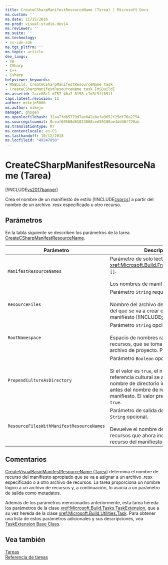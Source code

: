 ```yaml
---
title: CreateCSharpManifestResourceName (Tarea) | Microsoft Docs
ms.custom: ''
ms.date: 11/15/2016
ms.prod: visual-studio-dev14
ms.reviewer: ''
ms.suite: ''
ms.technology:
- vs-ide-sdk
ms.tgt_pltfrm: ''
ms.topic: article
dev_langs:
- VB
- CSharp
- C++
- jsharp
helpviewer_keywords:
- MSBuild, CreateCSharpManifestResourceName task
- CreateCSharpManifestResourceName task [MSBuild]
ms.assetid: 2ace88c1-d757-40a7-8158-c1d3f5ff0511
caps.latest.revision: 11
author: mikejo5000
ms.author: mikejo
manager: ghogen
ms.openlocfilehash: 32aa7fdb5779d7ae042e8efa9652f25df70a2754
ms.sourcegitcommit: 9ceaf69568d61023868ced59108ae4dd46f720ab
ms.translationtype: MT
ms.contentlocale: es-ES
ms.lasthandoff: 10/12/2018
ms.locfileid: "49247850"
---
```

# <a name="createcsharpmanifestresourcename-task"></a>CreateCSharpManifestResourceName (Tarea)
[!INCLUDE[vs2017banner](../includes/vs2017banner.md)]

  
Crea el nombre de un manifiesto de estilo [!INCLUDE[csprcs](../includes/csprcs-md.md)] a partir del nombre de un archivo .resx especificado u otro recurso.  
  
## <a name="parameters"></a>Parámetros  
 En la tabla siguiente se describen los parámetros de la tarea [CreateCSharpManifestResourceName](../msbuild/createcsharpmanifestresourcename-task.md).  
  
|Parámetro|Descripción|  
|---------------|-----------------|  
|`ManifestResourceNames`|Parámetro de solo lectura de salida <xref:Microsoft.Build.Framework.ITaskItem> `[]`.<br /><br /> Los nombres de manifiesto resultantes.|  
|`ResourceFiles`|Parámetro `String` requerido.<br /><br /> Nombre del archivo de recursos a partir del que se va a crear el nombre de manifiesto [!INCLUDE[csprcs](../includes/csprcs-md.md)].|  
|`RootNamespace`|Parámetro `String` opcional.<br /><br /> Espacio de nombres raíz del archivo de recursos, que se toma normalmente del archivo de proyecto. Puede ser `null`.|  
|`PrependCultureAsDirectory`|Parámetro `Boolean` opcional.<br /><br /> Si el valor es `true`, el nombre de la referencia cultural se agrega como nombre de directorio inmediatamente antes del nombre de recurso del manifiesto. El valor predeterminado es `true`.|  
|`ResourceFilesWithManifestResourceNames`|Parámetro de salida de solo lectura `String` opcional.<br /><br /> Devuelve el nombre del archivo de recursos que ahora incluye el nombre de recurso del manifiesto.|  
  
## <a name="remarks"></a>Comentarios  
 [CreateVisualBasicManifestResourceName (Tarea)](../msbuild/createvisualbasicmanifestresourcename-task.md) determina el nombre de recurso del manifiesto apropiado que se va a asignar a un archivo .resx especificado o a otro archivo de recursos. La tarea proporciona un nombre lógico a un archivo de recursos y, a continuación, lo asocia a un parámetro de salida como metadatos.  
  
 Además de los parámetros mencionados anteriormente, esta tarea hereda los parámetros de la clase <xref:Microsoft.Build.Tasks.TaskExtension>, que a su vez hereda de la clase <xref:Microsoft.Build.Utilities.Task>. Para obtener una lista de estos parámetros adicionales y sus descripciones, vea [TaskExtension Base Class](../msbuild/taskextension-base-class.md).  
  
## <a name="see-also"></a>Vea también  
 [Tareas](../msbuild/msbuild-tasks.md)   
 [Referencia de tareas](../msbuild/msbuild-task-reference.md)



